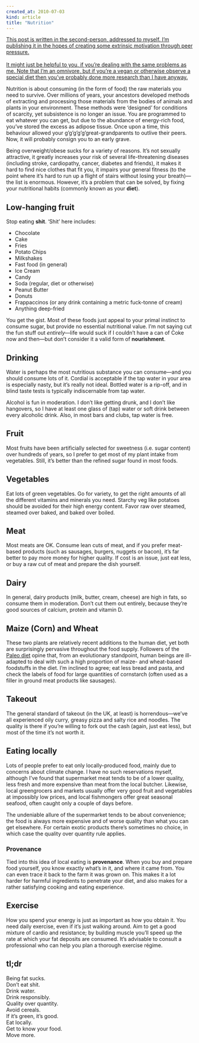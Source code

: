 ```yaml
---
created_at: 2010-07-03
kind: article
title: "Nutrition"
---
```


<ins>
  This post is written in the second-person, addressed to myself. I’m publishing
  it in the hopes of creating some extrinsic motivation through peer pressure.
  <br /><br />
  It might just be helpful to you, if you’re dealing with the same problems as
  me. Note that I’m an omnivore, but if you’re a vegan or otherwise observe a
  special diet then you’ve probably done more research than I have anyway.
</ins>

Nutrition is about consuming (in the form of food) the raw materials you need to
survive. Over millions of years, your ancestors developed methods of extracting
and processing those materials from the bodies of animals and plants in your
environment. These methods were ‘designed’ for conditions of scarcity, yet
subsistence is no longer an issue. You are programmed to eat whatever you can
get, but due to the abundance of energy-rich food, you’ve stored the excess as
adipose tissue. Once upon a time, this behaviour allowed your
g’g’g’g’g’great-grandparents to outlive their peers. Now, it will probably
consign you to an early grave.

Being overweight/obese sucks for a variety of reasons. It’s not sexually
attractive, it greatly increases your risk of several life-threatening diseases
(including stroke, cardiopathy, cancer, diabetes and friends), it makes it hard
to find nice clothes that fit you, it impairs your general fitness (to the point
where it’s hard to run up a flight of stairs without losing your breath)—the
list is enormous. However, it’s a problem that can be solved, by fixing your
nutritional habits (commonly known as your **diet**).


## Low-hanging fruit

Stop eating **shit**. ‘Shit’ here includes:

*   Chocolate
*   Cake
*   Fries
*   Potato Chips
*   Milkshakes
*   Fast food (in general)
*   Ice Cream
*   Candy
*   Soda (regular, diet or otherwise)
*   Peanut Butter
*   Donuts
*   Frappaccinos (or any drink containing a metric fuck-tonne of cream)
*   Anything deep-fried

You get the gist. Most of these foods just appeal to your primal instinct to
consume sugar, but provide no essential nutritional value. I’m not saying cut
the fun stuff out *entirely*—life would suck if I couldn’t have a can of Coke
now and then—but don’t consider it a valid form of **nourishment**.


## Drinking

Water is perhaps the most nutritious substance you can consume—and you should
consume lots of it. Cordial is acceptable if the tap water in your area is
especially nasty, but it’s really not ideal. Bottled water is a rip-off, and in
blind taste tests is typically indiscernable from tap water.

Alcohol is fun in moderation. I don’t like getting drunk, and I don’t like
hangovers, so I have at least one glass of (tap) water or soft drink between
every alcoholic drink. Also, in most bars and clubs, tap water is free.


## Fruit

Most fruits have been artificially selected for sweetness (i.e. sugar content)
over hundreds of years, so I prefer to get most of my plant intake from
vegetables. Still, it’s better than the refined sugar found in most foods.


## Vegetables

Eat lots of green vegetables. Go for variety, to get the right amounts of all
the different vitamins and minerals you need. Starchy veg like potatoes should
be avoided for their high energy content. Favor raw over steamed, steamed over
baked, and baked over boiled.


## Meat

Most meats are OK. Consume lean cuts of meat, and if you prefer meat-based
products (such as sausages, burgers, nuggets or bacon), it’s far better to pay
more money for higher quality. If cost is an issue, just eat less, or buy a raw
cut of meat and prepare the dish yourself.


## Dairy

In general, dairy products (milk, butter, cream, cheese) are high in fats, so
consume them in moderation. Don’t cut them out entirely, because they’re good
sources of calcium, protein and vitamin D.


## Maize (Corn) and Wheat

These two plants are relatively recent additions to the human diet, yet both are
surprisingly pervasive throughout the food supply. Followers of the
[Paleo diet][] opine that, from an evolutionary standpoint, human beings are
ill-adapted to deal with such a high proportion of maize- and wheat-based
foodstuffs in the diet. I’m inclined to agree; eat less bread and pasta, and
check the labels of food for large quantities of cornstarch (often used as a
filler in ground meat products like sausages).

  [paleo diet]: http://en.wikipedia.org/wiki/Paleolithic_diet


## Takeout

The general standard of takeout (in the UK, at least) is horrendous—we’ve all
experienced oily curry, greasy pizza and salty rice and noodles. The quality is
there if you’re willing to fork out the cash (again, just eat less), but most of
the time it’s not worth it.


## Eating locally

Lots of people prefer to eat only locally-produced food, mainly due to concerns
about climate change. I have no such reservations myself, although I’ve found
that supermarket meat tends to be of a lower quality, less fresh and more
expensive than meat from the local butcher. Likewise, local greengrocers and
markets usually offer very good fruit and vegetables at impossibly low prices,
and local fishmongers offer great seasonal seafood, often caught only a couple
of days before.

The undeniable allure of the supermarket tends to be about convenience; the food
is always more expensive and of worse quality than what you can get elsewhere.
For certain exotic products there’s sometimes no choice, in which case the
quality over quantity rule applies.


### Provenance

Tied into this idea of local eating is **provenance**. When you buy and prepare
food yourself, you know exactly what’s in it, and where it came from. You can
even trace it back to the farm it was grown on. This makes it a lot harder for
harmful ingredients to penetrate your diet, and also makes for a rather
satisfying cooking and eating experience.


## Exercise

How you spend your energy is just as important as how you obtain it. You need
daily exercise, even if it’s just walking around. Aim to get a good mixture of
cardio and resistance; by building muscle you’ll speed up the rate at which your
fat deposits are consumed. It’s advisable to consult a professional who can help
you plan a thorough exercise régime.


## tl;dr

Being fat sucks.  
Don’t eat shit.  
Drink water.  
Drink responsibly.  
Quality over quantity.  
Avoid cereals.  
If it’s green, it’s good.  
Eat locally.  
Get to know your food.  
Move more.  
